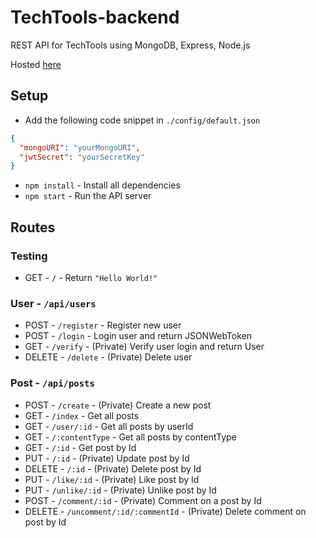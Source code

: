 # TechTools-backend

REST API for TechTools using MongoDB, Express, Node.js

Hosted [here](https://limitless-scrubland-55173.herokuapp.com/)

## Setup

- Add the following code snippet in `./config/default.json`

```json
{
  "mongoURI": "yourMongoURI",
  "jwtSecret": "yourSecretKey"
}
```

- `npm install` - Install all dependencies
- `npm start` - Run the API server

## Routes

### Testing

- GET - `/` - Return `"Hello World!"`

### User - `/api/users`

- POST - `/register` - Register new user
- POST - `/login` - Login user and return JSONWebToken
- GET - `/verify` - (Private) Verify user login and return User
- DELETE - `/delete` - (Private) Delete user

### Post - `/api/posts`

- POST - `/create` - (Private) Create a new post
- GET - `/index` - Get all posts
- GET - `/user/:id` - Get all posts by userId
- GET - `/:contentType` - Get all posts by contentType
- GET - `/:id` - Get post by Id
- PUT - `/:id` - (Private) Update post by Id
- DELETE - `/:id` - (Private) Delete post by Id
- PUT - `/like/:id` - (Private) Like post by Id
- PUT - `/unlike/:id` - (Private) Unlike post by Id
- POST - `/comment/:id` - (Private) Comment on a post by Id
- DELETE - `/uncomment/:id/:commentId` - (Private) Delete comment on post by Id
